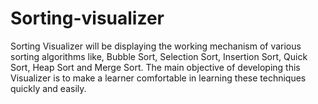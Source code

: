# Sorting-visualizer
Sorting Visualizer will be displaying the working mechanism of various sorting algorithms like, Bubble Sort, Selection Sort, Insertion Sort, Quick Sort, Heap Sort and Merge Sort. The main objective of developing this Visualizer is to make a learner comfortable in learning these techniques quickly and easily.
